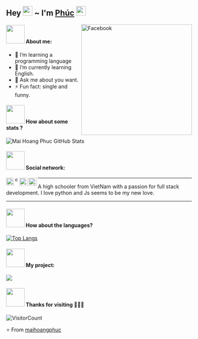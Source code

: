 ## Hey <img src="https://static.wixstatic.com/media/7232d6_5b3446ec17914510a4b61cd0f11aac14~mv2.gif" width="26px"> ~ I'm [Phúc](https://github.com/maihoangphuc) <img src="https://upload.wikimedia.org/wikipedia/commons/0/07/Flag_of_Vietnam-Animated.gif" width="26px">

<img align="right" alt="Facebook" title="Facebook" width="300px" src="https://i.pinimg.com/originals/ac/8f/61/ac8f610d390a504026b5e7bd2b67818f.gif" />

#### <img src="https://media.giphy.com/media/VgCDAzcKvsR6OM0uWg/giphy.gif" width="50"> About me:

- 🔭 I’m learning a programming language
- 🌱 I’m currently learning English.
- 💬 Ask me about you want.
- ⚡ Fun fact: single and funny.

#### <img src="https://media.giphy.com/media/VgCDAzcKvsR6OM0uWg/giphy.gif" width="50"> How about some stats ?

<!-- Star -->
<img src="https://github-readme-stats.vercel.app/api?username=maihoangphuc&show_icons=true&hide_border=true&count_private=true&theme=calm&icon_color=fad000" alt="Mai Hoang Phuc GitHub Stats">

#### <img src="https://media.giphy.com/media/VgCDAzcKvsR6OM0uWg/giphy.gif" width="50"> Social network:

<!-- LinkedIn -->
<a href="https://www.linkedin.com/in/maihoangphuc/">
  <img align="left" alt="LinkdeIn" title="LinkedIn" width="21px" src="https://i.ibb.co/sKFJZLd/9-96186-linkedin-logo-black-linkedin-icon-teal.png" />
</a>

<!-- Facebook -->
<a href="https://www.facebook.com/Mai.Hoang.Phuc.1.2.3/">
  <img align="left" alt="Facebook" title="Facebook" width="9px" src="https://i.ibb.co/3pb3vWW/556-5568208-facebook-icon-facebook-icon-dark-grey.png" />
</a>

<!-- Instagram -->
<a href="https://www.instagram.com/mai.hoang.phuc/">
  <img align="left" alt="Instagram" title="Instagram" width="22px" src="https://i.ibb.co/CPGPHRd/images-1.png" />
</a>

<!-- Twitter -->
<a href="https://twitter.com/Mai_Hoang_Phuc">
  <img align="left" alt="Twitter" title="Twitter" width="22px" src="https://i.ibb.co/Nxh3WbB/png-clipart-social-media-computer-icons-like-button-linkedin-share-icon-twitter-purple-violet-thumbn.png" />
</a>

----

A high schooler from VietNam with a passion for full stack development. I love python and Js seems to be my new love. 

-----

#### <img src="https://media.giphy.com/media/VgCDAzcKvsR6OM0uWg/giphy.gif" width="50"> How about the languages?

[![Top Langs](https://github-readme-stats.vercel.app/api/top-langs/?username=maihoangphuc&layout=compact&text_color=daf7dc&bg_color=151515)](https://github.com/maihoangphuc)

#### <img src="https://media.giphy.com/media/VgCDAzcKvsR6OM0uWg/giphy.gif" width="50"> My project:

<!-- Repo Card -->
<a href="https://github.com/maihoangphuc/automate-Excel-and-Word-using-python">
  <img src="https://github-readme-stats.vercel.app/api/pin/?username=maihoangphuc&repo=automate-Excel-and-Word-using-python&theme=vue-dark" />
</a>

#### <img src="https://media.giphy.com/media/VgCDAzcKvsR6OM0uWg/giphy.gif" width="50"> Thanks for visiting 💜💜💜
![VisitorCount](https://profile-counter.glitch.me/maihoangphuc/count.svg)

⭐️ From [maihoangphuc](https://github.com/maihoangphuc)

